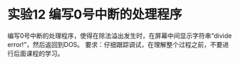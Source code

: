 # 实验12 编写0号中断的处理程序

编写0号中断的处理程序，使得在除法溢出发生时，在屏幕中间显示字符串“divide error!”，然后返回到DOS。
要求：仔细跟踪调试，在理解整个过程之前，不要进行后面课程的学习。